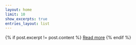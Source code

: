 ```yaml
---
layout: home
limit: 10
show_excerpts: true
entries_layout: list
---
```


{% if post.excerpt != post.content %}
    <a href="{{ site.baseurl }}{{ post.url }}">Read more</a>
{% endif %}
